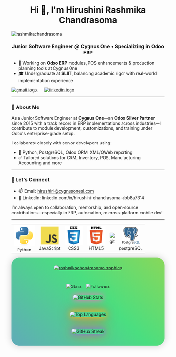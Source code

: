 <h1 align="center">Hi 👋, I'm Hirushini Rashmika Chandrasoma</h1>

<p align="left"> <img src="https://komarev.com/ghpvc/?username=rashmikachandrasoma&label=Profile%20views&color=0e75b6&style=flat" alt="rashmikachandrasoma" /> </p>

<div align="center">
  <h3 align="center">Junior Software Engineer @ Cygnus One • Specializing in Odoo ERP</h3>
</div>

- 🚀 Working on **Odoo ERP** modules, POS enhancements & production planning tools at Cygnus One
- 🎓 Undergraduate at **SLIIT**, balancing academic rigor with real-world implementation experience

<div align="left">
  <a href="mailto:hirushini@cygnusonesl.com" target="_blank" rel="noreferrer">
    <img src="https://img.shields.io/static/v1?message=Gmail&logo=gmail&label=&color=D14836&logoColor=white&labelColor=&style=for-the-badge" height="35" alt="gmail logo"  />
  </a>&nbsp;&nbsp;&nbsp;&nbsp;
  <a href="https://www.linkedin.com/in/hirushini-chandrasoma-abb8a7314" target="_blank" rel="noreferrer">
    <img src="https://img.shields.io/static/v1?message=LinkedIn&logo=linkedin&label=&color=0077B5&logoColor=white&labelColor=&style=for-the-badge" height="35" alt="linkedin logo"  />
  </a>
</div>

---

### 💼 About Me

As a Junior Software Engineer at **Cygnus One**—an **Odoo Silver Partner** since 2015 with a track record in ERP implementations across industries—I contribute to module development, customizations, and training under Odoo's enterprise-grade setup.

I collaborate closely with senior developers using:
- 🐍 Python, PostgreSQL, Odoo ORM, XML/QWeb reporting
- ✅ Tailored solutions for CRM, Inventory, POS, Manufacturing, Accounting and more

---

### 🚀 Let’s Connect

- 📫 Email: [hirushini@cygnusonesl.com](mailto:hirushini@cygnusoneslcom)  
- 🔗 LinkedIn: linkedin.com/in/hirushini-chandrasoma-abb8a7314  

I’m always open to collaboration, mentorship, and open-source contributions—especially in ERP, automation, or cross-platform mobile dev!

---

<table>
  <tr>
    <td align="center">
      <img width="70px" src="https://raw.githubusercontent.com/devicons/devicon/master/icons/python/python-original.svg" /><br>Python
    </td>
    <td align="center">
      <img width="60px" src="https://raw.githubusercontent.com/devicons/devicon/master/icons/javascript/javascript-original.svg" /><br>JavaScript
    </td>
     <td align="center">
      <img width="60px" src="https://raw.githubusercontent.com/devicons/devicon/master/icons/css3/css3-original-wordmark.svg" /><br>CSS3
    </td>
    <td align="center">
      <img width="60px" src="https://raw.githubusercontent.com/devicons/devicon/master/icons/html5/html5-original-wordmark.svg" /><br>HTML5
    </td>
    <td align="center">
      <img width="60px" src="https://www.vectorlogo.zone/logos/git-scm/git-scm-icon.svg" /><br>git
    </td>
    <td align="center">
      <img width="60px" src="https://raw.githubusercontent.com/devicons/devicon/master/icons/postgresql/postgresql-original-wordmark.svg" /><br>postgreSQL
    </td>
  </tr>
</table>

<div align="center" style="
  background: linear-gradient(45deg, #ff6ec4, #7873f5, #4ade80, #facc15, #f97316, #ef4444);
  background-size: 600% 600%;
  animation: rainbowBG 15s ease infinite;
  padding: 25px;
  border-radius: 25px;
  max-width: 850px;
  margin: auto;
  box-shadow: 0 0 25px rgba(0,0,0,0.2);
  ">

  
  <a href="https://github.com/ryo-ma/github-profile-trophy" target="_blank">
    <img 
      src="https://github-profile-trophy.vercel.app/?username=rashmikachandrasoma&theme=radical" 
      alt="rashmikachandrasoma trophies" 
      style="border-radius: 20px; margin-bottom: 25px; max-width: 100%; animation: bounce 2s infinite;" />
  </a>
  <p>
    <img src="https://img.shields.io/github/stars/rashmikachandrasoma?style=for-the-badge&logo=github&logoColor=white&color=purple&labelColor=pink&animation=pulse" alt="Stars" style="margin: 5px;" />
    <img src="https://img.shields.io/github/followers/rashmikachandrasoma?style=for-the-badge&logo=github&logoColor=white&color=orange&labelColor=red&animation=ping" alt="Followers" style="margin: 5px;" />
  </p>

  <img 
    src="https://github-readme-stats.vercel.app/api?username=rashmikachandrasoma&show_icons=true&theme=radical&hide_border=true" 
    alt="GitHub Stats" 
    style="border-radius: 20px; box-shadow: 0 0 20px #ff6ec4, 0 0 40px #4ade80; margin-bottom: 25px; max-width: 100%;" />

  <img 
    src="https://github-readme-stats.vercel.app/api/top-langs/?username=rashmikachandrasoma&layout=compact&theme=radical&hide_border=true" 
    alt="Top Languages" 
    style="border-radius: 20px; box-shadow: 0 0 20px #facc15, 0 0 40px #ef4444; margin-bottom: 25px; max-width: 100%;" />

  <img 
    src="https://github-readme-streak-stats.herokuapp.com/?user=rashmikachandrasoma&theme=radical&hide_border=true" 
    alt="GitHub Streak" 
    style="border-radius: 20px; box-shadow: 0 0 20px #7873f5, 0 0 40px #f97316; max-width: 100%;" />

</div>




